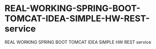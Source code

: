 # REAL-WORKING-SPRING-BOOT-TOMCAT-IDEA-SIMPLE-HW-REST-service
REAL WORKING SPRING BOOT TOMCAT IDEA SIMPLE HW REST service
